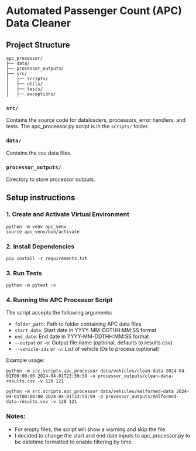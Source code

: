 # Automated Passenger Count (APC) Data Cleaner

## Project Structure

```
apc_processor/
├── data/
├── processor_outputs/
├── src/
│   ├── scripts/
│   ├── utils/
│   ├── tests/
│   ├── exceptions/
```

### `src/` 

Contains the source code for dataloaders, processors, error handlers, and tests. The apc_processor.py script is in the `scripts/` folder.

### `data/`

Contains the csv data files.

### `processor_outputs/`

Directory to store processor outputs.

## Setup instructions

### 1. Create and Activate Virtual Environment

```
python -m venv apc_venv
source apc_venv/bin/activate
```

### 2. Install Dependencies

```
pip install -r requirements.txt
```

### 3. Run Tests

```
python -m pytest -v
```


### 4. Running the APC Processor Script

The script accepts the following arguments:
- `folder_path`: Path to folder containing APC data files
- `start_date`: Start date in YYYY-MM-DDTHH:MM:SS format
- `end_date`: End date in YYYY-MM-DDTHH:MM:SS format
- `--output` or `-o`: Output file name (optional, defaults to results.csv)
- `--vehicle-ids` or `-v`: List of vehicle IDs to process (optional)

Example usage:

```
python -m src.scripts.apc_processor data/vehicles/clean-data 2024-04-01T00:00:00 2024-04-01T23:59:59 -o processor_outputs/clean-data-results.csv -v 120 121
```

```
python -m src.scripts.apc_processor data/vehicles/malformed-data 2024-04-01T00:00:00 2024-04-01T23:59:59 -o processor_outputs/malformed-data-results.csv -v 120 121
```

### Notes:
- For empty files, the script will show a warning and skip the file.
- I decided to change the start and end date inputs to apc_processor.py to be datetime formatted to enable filtering by time.
